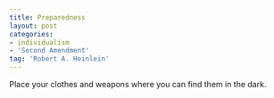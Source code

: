 ```yaml
---
title: Preparedness
layout: post
categories:
- individualism
- 'Second Amendment'
tag: 'Robert A. Heinlein'
---
```


Place your clothes and weapons where you can find them in the dark.
